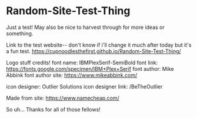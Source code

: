 # Random-Site-Test-Thing
Just a test! May also be nice to harvest through for more ideas or something.

Link to the test website-- don't know if i'll change it much after today but it's a fun test.
https://cupnoodlesthefirst.github.io/Random-Site-Test-Thing/

Logo stuff credits!
font name: IBMPlexSerif-SemiBold
font link: https://fonts.google.com/specimen/IBM+Plex+Serif
font author: Mike Abbink
font author site: https://www.mikeabbink.com/

icon designer: Outlier Solutions
icon designer link: /BeTheOutlier

Made from site: https://www.namecheap.com/

So uh... Thanks for all of those fellows!
